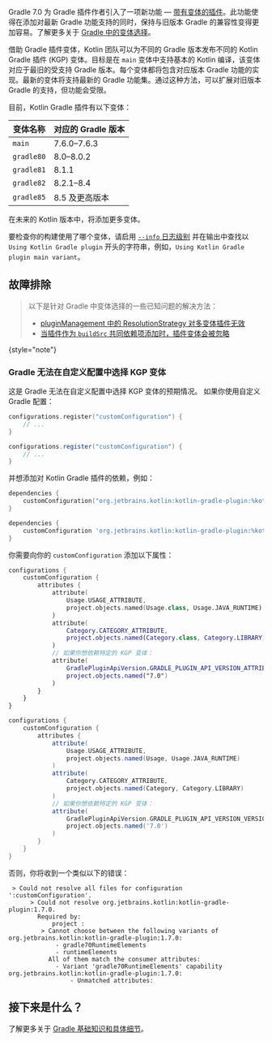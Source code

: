 [//]: # (title: 支持 Gradle 插件变体)

Gradle 7.0 为 Gradle 插件作者引入了一项新功能 — [带有变体的插件](https://docs.gradle.org/7.0/userguide/implementing_gradle_plugins.html#plugin-with-variants)。此功能使得在添加对最新 Gradle 功能支持的同时，保持与旧版本 Gradle 的兼容性变得更加容易。了解更多关于 [Gradle 中的变体选择](https://docs.gradle.org/current/userguide/variant_model.html)。

借助 Gradle 插件变体，Kotlin 团队可以为不同的 Gradle 版本发布不同的 Kotlin Gradle 插件 (KGP) 变体。目标是在 `main` 变体中支持基本的 Kotlin 编译，该变体对应于最旧的受支持 Gradle 版本。每个变体都将包含对应版本 Gradle 功能的实现。最新的变体将支持最新的 Gradle 功能集。通过这种方法，可以扩展对旧版本 Gradle 的支持，但功能会受限。

目前，Kotlin Gradle 插件有以下变体：

| 变体名称 | 对应的 Gradle 版本 |
|----------------|-------------------------------|
| `main`         | 7.6.0–7.6.3                   |
| `gradle80`     | 8.0–8.0.2                     |
| `gradle81`     | 8.1.1                         |
| `gradle82`     | 8.2.1–8.4                     |
| `gradle85`     | 8.5 及更高版本                |

在未来的 Kotlin 版本中，将添加更多变体。

要检查你的构建使用了哪个变体，请启用 [`--info` 日志级别](https://docs.gradle.org/current/userguide/logging.html#sec:choosing_a_log_level) 并在输出中查找以 `Using Kotlin Gradle plugin` 开头的字符串，例如，`Using Kotlin Gradle plugin main variant`。

## 故障排除

> 以下是针对 Gradle 中变体选择的一些已知问题的解决方法：
> * [pluginManagement 中的 ResolutionStrategy 对多变体插件无效](https://github.com/gradle/gradle/issues/20545)
> * [当插件作为 `buildSrc` 共同依赖项添加时，插件变体会被忽略](https://github.com/gradle/gradle/issues/20847)
>
{style="note"}

### Gradle 无法在自定义配置中选择 KGP 变体

这是 Gradle 无法在自定义配置中选择 KGP 变体的预期情况。
如果你使用自定义 Gradle 配置：

<tabs group="build-script">
<tab title="Kotlin" group-key="kotlin">

```kotlin
configurations.register("customConfiguration") {
    // ...
}
```

</tab>
<tab title="Groovy" group-key="groovy">

```groovy
configurations.register("customConfiguration") {
    // ...
}
```

</tab>
</tabs>

并想添加对 Kotlin Gradle 插件的依赖，例如：

<tabs group="build-script">
<tab title="Kotlin" group-key="kotlin">

```kotlin
dependencies {
    customConfiguration("org.jetbrains.kotlin:kotlin-gradle-plugin:%kotlinVersion%")
}
```

</tab>
<tab title="Groovy" group-key="groovy">

```groovy
dependencies {
    customConfiguration 'org.jetbrains.kotlin:kotlin-gradle-plugin:%kotlinVersion%'
}
```

</tab>
</tabs>

你需要向你的 `customConfiguration` 添加以下属性：

<tabs group="build-script">
<tab title="Kotlin" group-key="kotlin">

```kotlin
configurations {
    customConfiguration {
        attributes {
            attribute(
                Usage.USAGE_ATTRIBUTE,
                project.objects.named(Usage.class, Usage.JAVA_RUNTIME)
            )
            attribute(
                Category.CATEGORY_ATTRIBUTE,
                project.objects.named(Category.class, Category.LIBRARY)
            )
            // 如果你想依赖特定的 KGP 变体：
            attribute(
                GradlePluginApiVersion.GRADLE_PLUGIN_API_VERSION_ATTRIBUTE,
                project.objects.named("7.0")
            )
        }
    }
}
```

</tab>
<tab title="Groovy" group-key="groovy">

```groovy
configurations {
    customConfiguration {
        attributes {
            attribute(
                Usage.USAGE_ATTRIBUTE,
                project.objects.named(Usage, Usage.JAVA_RUNTIME)
            )
            attribute(
                Category.CATEGORY_ATTRIBUTE,
                project.objects.named(Category, Category.LIBRARY)
            )
            // 如果你想依赖特定的 KGP 变体：
            attribute(
                GradlePluginApiVersion.GRADLE_PLUGIN_API_VERSION_VERSION_ATTRIBUTE,
                project.objects.named('7.0')
            )
        }
    }
}
```

</tab>
</tabs>

否则，你将收到一个类似以下的错误：

```none
 > Could not resolve all files for configuration ':customConfiguration'.
      > Could not resolve org.jetbrains.kotlin:kotlin-gradle-plugin:1.7.0.
        Required by:
            project :
         > Cannot choose between the following variants of org.jetbrains.kotlin:kotlin-gradle-plugin:1.7.0:
             - gradle70RuntimeElements
             - runtimeElements
           All of them match the consumer attributes:
             - Variant 'gradle70RuntimeElements' capability org.jetbrains.kotlin:kotlin-gradle-plugin:1.7.0:
                 - Unmatched attributes:
```

## 接下来是什么？

了解更多关于 [Gradle 基础知识和具体细节](https://docs.gradle.org/current/userguide/userguide.html)。